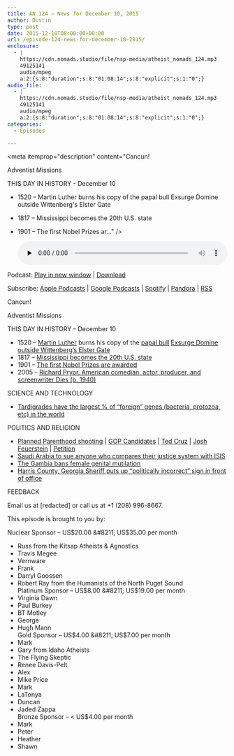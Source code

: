 ```yaml
---
title: AN 124 – News for December 10, 2015
author: Dustin
type: post
date: 2015-12-10T08:00:00+00:00
url: /episode-124-news-for-december-10-2015/
enclosure:
  - |
    https://cdn.nomads.studio/file/nsp-media/atheist_nomads_124.mp3
    49125141
    audio/mpeg
    a:2:{s:8:"duration";s:8:"01:08:14";s:8:"explicit";s:1:"0";}
audio_file:
  - |
    https://cdn.nomads.studio/file/nsp-media/atheist_nomads_124.mp3
    49125141
    audio/mpeg
    a:2:{s:8:"duration";s:8:"01:08:14";s:8:"explicit";s:1:"0";}
categories:
  - Episodes

---
```

<div itemscope itemtype="http://schema.org/AudioObject">
  <meta itemprop="name" content="Episode 124 &#8211; News for December 10, 2015" />
  
  <meta itemprop="uploadDate" content="2015-12-10T01:00:00-07:00" />
  
  <meta itemprop="encodingFormat" content="audio/mpeg" />
  
  <meta itemprop="duration" content="PT1H08M14S" />
  
  <meta itemprop="description" content="Cancun!

Adventist Missions

THIS DAY IN HISTORY - December 10
* 1520 – Martin Luther burns his copy of the papal bull Exsurge Domine outside Wittenberg's Elster Gate
* 1817 – Mississippi becomes the 20th U.S. state
* 1901 – The first Nobel Prizes ar..." />
  
  <meta itemprop="contentUrl" content="https://dts.podtrac.com/redirect.mp3/cdn.nomads.studio/file/nsp-media/atheist_nomads_124.mp3" />
  
  <meta itemprop="contentSize" content="46.8" />
  </p> 
  
  <div class="powerpress_player" id="powerpress_player_8381">
    <audio class="wp-audio-shortcode" id="audio-5112-125" preload="none" style="width: 100%;" controls="controls"><source type="audio/mpeg" src="https://dts.podtrac.com/redirect.mp3/cdn.nomads.studio/file/nsp-media/atheist_nomads_124.mp3?_=125" /><a href="https://dts.podtrac.com/redirect.mp3/cdn.nomads.studio/file/nsp-media/atheist_nomads_124.mp3">https://dts.podtrac.com/redirect.mp3/cdn.nomads.studio/file/nsp-media/atheist_nomads_124.mp3</a></audio>
  </div>
</div>

<p class="powerpress_links powerpress_links_mp3">
  Podcast: <a href="https://dts.podtrac.com/redirect.mp3/cdn.nomads.studio/file/nsp-media/atheist_nomads_124.mp3" class="powerpress_link_pinw" target="_blank" title="Play in new window" onclick="return powerpress_pinw('https://htotw.com/?powerpress_pinw=5112-podcast');" rel="nofollow">Play in new window</a> | <a href="https://dts.podtrac.com/redirect.mp3/cdn.nomads.studio/file/nsp-media/atheist_nomads_124.mp3" class="powerpress_link_d" title="Download" rel="nofollow" download="atheist_nomads_124.mp3">Download</a>
</p>

<p class="powerpress_links powerpress_subscribe_links">
  Subscribe: <a href="https://podcasts.apple.com/us/podcast/humanists-take-on-the-world/id530050098?mt=2&ls=1" class="powerpress_link_subscribe powerpress_link_subscribe_itunes" target="_blank" title="Subscribe on Apple Podcasts" rel="nofollow">Apple Podcasts</a> | <a href="https://www.google.com/podcasts?feed=aHR0cDovL2F0aGVpc3Rub21hZHMubGlic3luLmNvbS9yc3M%3D" class="powerpress_link_subscribe powerpress_link_subscribe_googleplay" target="_blank" title="Subscribe on Google Podcasts" rel="nofollow">Google Podcasts</a> | <a href="https://open.spotify.com/show/3LzK2xZGike6Tc1GEMtMbr?si=LieN9SNuTpq96smuaUsH8A" class="powerpress_link_subscribe powerpress_link_subscribe_spotify" target="_blank" title="Subscribe on Spotify" rel="nofollow">Spotify</a> | <a href="https://www.pandora.com/podcast/atheist-nomads/PC:10122?corr=62071012&part=ug" class="powerpress_link_subscribe powerpress_link_subscribe_pandora" target="_blank" title="Subscribe on Pandora" rel="nofollow">Pandora</a> | <a href="https://htotw.com/feed/podcast/" class="powerpress_link_subscribe powerpress_link_subscribe_rss" target="_blank" title="Subscribe via RSS" rel="nofollow">RSS</a>
</p>

Cancun!

Adventist Missions

THIS DAY IN HISTORY &#8211; December 10  
* 1520 – <a href="https://en.wikipedia.org/wiki/Martin_Luther" target="_blank" rel="noopener">Martin Luther</a> burns his copy of the <a href="https://en.wikipedia.org/wiki/Papal_bull" target="_blank" rel="noopener">papal bull</a> <a href="https://en.wikipedia.org/wiki/Exsurge_Domine" target="_blank" rel="noopener">Exsurge Domine outside Wittenberg&#8217;s Elster Gate</a>  
* 1817 – <a href="https://en.wikipedia.org/wiki/Mississippi" target="_blank" rel="noopener">Mississippi becomes the 20th U.S. state</a>  
* 1901 – <a href="https://en.wikipedia.org/wiki/Nobel_Prize" target="_blank" rel="noopener">The first Nobel Prizes are awarded</a>  
* 2005 – <a href="https://en.wikipedia.org/wiki/Richard_Pryor" target="_blank" rel="noopener">Richard Pryor, American comedian, actor, producer, and screenwriter Dies (b. 1940)</a>

SCIENCE AND TECHNOLOGY  
* <a href="https://www.sciencenews.org/article/water-bears-are-genetic-mash-ups?tgt=nr" target="_blank" rel="noopener">Tardigrades have the largest % of “foreign” genes (bacteria, protozoa, etc) in the world</a>

POLITICS AND RELIGION  
* <a href="https://en.wikipedia.org/wiki/2015_Colorado_Springs_shooting" target="_blank" rel="noopener">Planned Parenthood shooting</a> | <a href="http://thinkprogress.org/health/2015/11/29/3726248/republicans-respond-planned-parenthood/" target="_blank" rel="noopener">GOP Candidates</a> | <a href="https://www.texastribune.org/2015/11/29/cruz-condemns-planned-parenthood-shooting-colorado/" target="_blank" rel="noopener">Ted Cruz</a> | <a href="http://www.patheos.com/blogs/friendlyatheist/2015/11/29/joshua-feuerstein-lets-punish-planned-parenthood-abortion-doctors-must-be-afraid-for-their-life/" target="_blank" rel="noopener">Josh Feuerstein</a> | <a href="https://petitions.whitehouse.gov/petition/prosecute-joshua-feuerstein-attempting-incite-violence" target="_blank" rel="noopener">Petition</a>  
* <a href="http://www.independent.co.uk/news/world/middle-east/ashraf-fayadh-saudi-arabia-to-sue-twitter-user-describing-palestinian-poets-death-sentence-as-isis-a6749591.html" target="_blank" rel="noopener">Saudi Arabia to sue anyone who compares their justice system with ISIS</a>  
* <a href="http://www.theguardian.com/society/2015/nov/24/the-gambia-bans-female-genital-mutilation" target="_blank" rel="noopener">The Gambia bans female genital mutilation</a>  
* <a href="http://www.ledger-enquirer.com/news/local/article46241055.html" target="_blank" rel="noopener">Harris County, Georgia Sheriff puts up “politically incorrect” sign in front of office</a>

FEEDBACK

Email us at [redacted] or call us at +1 (208) 996-8667.

This episode is brought to you by:

Nuclear Sponsor &#8211; US$20.00 &#8211; US$35.00 per month  
* Russ from the Kitsap Atheists & Agnostics  
* Travis Megee  
* Vernware  
* Frank  
* Darryl Goossen  
* Robert Ray from the Humanists of the North Puget Sound  
Platinum Sponsor &#8211; US$8.00 &#8211; US$19.00 per month  
* Virginia Dawn  
* Paul Burkey  
* BT Motley  
* George  
* Hugh Mann  
Gold Sponsor &#8211; US$4.00 &#8211; US$7.00 per month  
* Mark  
* Gary from Idaho Atheists  
* The Flying Skeptic  
* Renee Davis-Pelt  
* Alex  
* Mike Price  
* Mark  
* LaTonya  
* Duncan  
* Jaded Zappa  
Bronze Sponsor &#8211; < US$4.00 per month  
* Mark  
* Peter  
* Heather  
* Shawn